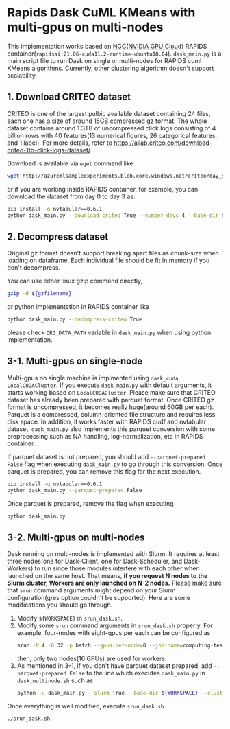 # Rapids Dask CuML KMeans with multi-gpus on multi-nodes

This implementation works based on [NGC(NVIDIA GPU Cloud)](https://ngc.nvidia.com/catalog/collections) RAPIDS container(`rapidsai:21.06-cuda11.2-runtime-ubuntu18.04`). `dask_main.py` is a main script file to run Dask on single or multi-nodes for RAPIDS cuml KMeans algorithms. Currently, other clustering algorithm doesn't support scalability.


## 1. Download CRITEO dataset

CRITEO is one of the largest pulbic available dataset containing 24 files, each one has a size of around 15GB compressed gz format. The whole dataset contains around 1.3TB of uncompressed click logs consisting of 4 billion rows with 40 features(13 numerical figures, 26 categorical features, and 1 label). For more details, refer to https://ailab.criteo.com/download-criteo-1tb-click-logs-dataset/.

Download is available via `wget` command like
```bash
wget http://azuremlsampleexperiments.blob.core.windows.net/criteo/day_${num}.gz
```
or if you are working inside RAPIDS container, for example, you can download the dataset from day 0 to day 3 as:
```bash
pip install -q nvtabular==0.6.1
python dask_main.py --download-criteo True --number-days 4 --base-dir ${PWD}
```

## 2. Decompress dataset
Original gz format doesn't support breaking apart files as chunk-size when loading on dataframe. Each individual file should be fit in memory if you don't decompress. 

You can use either linux gzip command directly,
```bash
gzip -d ${gzfilename}
```
or python implementation in RAPIDS container like 
```bash
python dask_main.py --decompress-criteo True
```
please check `ORG_DATA_PATH` variable in `dask_main.py` when using python implementation. 


## 3-1. Multi-gpus on single-node

Multi-gpus on single machine is implmented using `dask_cuda` `LocalCUDACluster`. If you execute `dask_main.py` with default arguments, it starts working based on `LocalCUDACluster`. Please make sure that CRITEO dataset has already been prepared with parquet format. Once CRITEO gz format is uncompressed, it becomes really huge(around 60GB per each). Parquet is a compressed, column-oriented file structure and requires less disk space. In addition, it works faster with RAPIDS cudf and nvtabular dataset. `dask_main.py` also implements this parquet conversion with some preprocessing such as NA handling, log-normalization, etc in RAPIDS container.

If parquet dataset is not prepared, you should add `--parquet-prepared False` flag when executing `dask_main.py` to go through this conversion. Once parquet is prepared, you can remove this flag for the next execution.

```bash
pip install -q nvtabular==0.6.1
python dask_main.py --parquet-prepared False
```
Once parquet is prepared, remove the flag when executing 

```bash
python dask_main.py
```

## 3-2. Multi-gpus on multi-nodes
Dask running on multi-nodes is implemented with Slurm. It requires at least three nodes(one for Dask-Client, one for Dask-Scheduler, and Dask-Workers) to run since those modules interfere with each other when launched on the same host. That means, **if you request N nodes to the Slurm cluster, Workers are only launched on N-2 nodes.** Please make sure that `srun` command arguments might depend on your Slurm configuration(gres option couldn't be supported). Here are some modifications you should go through.
1. Modify `${WORKSPACE}` in `srun_dask.sh`. 
2. Modify some `srun` command arguments in `srun_dask.sh` properly. For example, four-nodes with eight-gpus per each can be configured as
    ```bash
    srun -N 4 -G 32 -p batch --gpus-per-node=8 --job-name=computing-test --mpi=pmix --container-image=${CONTAINER_IMAGE}    --container-mounts ${PWD}:${WORKSPACE} bash -c "${WORKSPACE}/dask_multinode.sh"
    ```
    then, only two nodes(16 GPUs) are used for workers.
3. As mentioned in 3-1, if you don't have parquet dataset prepared, add `--parquet-prepared False` to the line which executes `dask_main.py` in `dask_multinode.sh` such as
    ```bash
    python -u dask_main.py --slurm True --base-dir ${WORKSPACE} --clustering-algorithm KMeans --parquet-prepared False
    ```

Once everything is well modified, execute `srun_dask.sh`
```bash
./srun_dask.sh
```